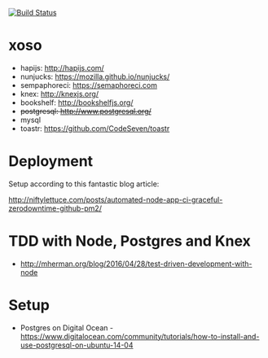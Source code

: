 [![Build Status](https://semaphoreci.com/api/v1/andrunix/xoso/branches/master/badge.svg)](https://semaphoreci.com/andrunix/xoso)

# xoso

* hapijs: http://hapijs.com/
* nunjucks: https://mozilla.github.io/nunjucks/
* sempaphoreci: https://semaphoreci.com
* knex: http://knexjs.org/
* bookshelf: http://bookshelfjs.org/
* ~~postgresql: http://www.postgresql.org/~~
* mysql
* toastr: https://github.com/CodeSeven/toastr


# Deployment

Setup according to this fantastic blog article:

http://niftylettuce.com/posts/automated-node-app-ci-graceful-zerodowntime-github-pm2/

# TDD with Node, Postgres and Knex
* http://mherman.org/blog/2016/04/28/test-driven-development-with-node

# Setup
* Postgres on Digital Ocean - https://www.digitalocean.com/community/tutorials/how-to-install-and-use-postgresql-on-ubuntu-14-04


